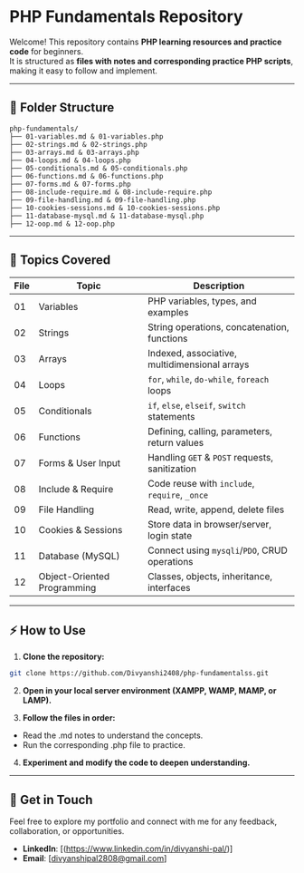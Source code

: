 # PHP Fundamentals Repository

Welcome! This repository contains **PHP learning resources and practice code** for beginners.  
It is structured as **files with notes and corresponding practice PHP scripts**, making it easy to follow and implement.

---

## 📂 Folder Structure
```
php-fundamentals/
├── 01-variables.md & 01-variables.php
├── 02-strings.md & 02-strings.php
├── 03-arrays.md & 03-arrays.php
├── 04-loops.md & 04-loops.php
├── 05-conditionals.md & 05-conditionals.php
├── 06-functions.md & 06-functions.php
├── 07-forms.md & 07-forms.php
├── 08-include-require.md & 08-include-require.php
├── 09-file-handling.md & 09-file-handling.php
├── 10-cookies-sessions.md & 10-cookies-sessions.php
├── 11-database-mysql.md & 11-database-mysql.php
├── 12-oop.md & 12-oop.php
```
---

## 📖 Topics Covered

| File | Topic | Description |
|------|-------|-------------|
| 01 | Variables | PHP variables, types, and examples |
| 02 | Strings | String operations, concatenation, functions |
| 03 | Arrays | Indexed, associative, multidimensional arrays |
| 04 | Loops | `for`, `while`, `do-while`, `foreach` loops |
| 05 | Conditionals | `if`, `else`, `elseif`, `switch` statements |
| 06 | Functions | Defining, calling, parameters, return values |
| 07 | Forms & User Input | Handling `GET` & `POST` requests, sanitization |
| 08 | Include & Require | Code reuse with `include`, `require`, `_once` |
| 09 | File Handling | Read, write, append, delete files |
| 10 | Cookies & Sessions | Store data in browser/server, login state |
| 11 | Database (MySQL) | Connect using `mysqli`/`PDO`, CRUD operations |
| 12 | Object-Oriented Programming | Classes, objects, inheritance, interfaces |

---

## ⚡ How to Use

1. **Clone the repository:**
```bash
git clone https://github.com/Divyanshi2408/php-fundamentalss.git
```
2. **Open in your local server environment (XAMPP, WAMP, MAMP, or LAMP).**

3. **Follow the files in order:**
- Read the .md notes to understand the concepts.
- Run the corresponding .php file to practice.

4. **Experiment and modify the code to deepen understanding.**

---
## 📣 Get in Touch
Feel free to explore my portfolio and connect with me for any feedback, collaboration, or opportunities.

- **LinkedIn**: [(https://www.linkedin.com/in/divyanshi-pal/)]
- **Email**: [divyanshipal2808@gmail.com]


